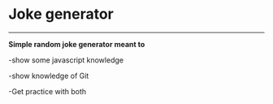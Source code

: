 # Joke generator
-----------------
**Simple random joke generator meant to**

-show some javascript knowledge

-show knowledge of Git

-Get practice with both 
